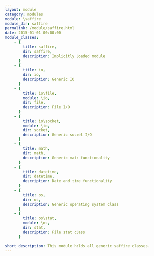 ```yaml
---
layout: module
category: modules
module: \saffire
module_dir: saffire
permalink: /module/saffire.html
date: 2015-01-01 00:00:00
module_classes:
    - { 
        title: saffire,
        dir: saffire,
        description: Implicitly loaded module  
      }
    - { 
        title: io,
        dir: io,
        description: Generic IO 
      }
    - { 
        title: io\file,
        module: \io,
        dir: file,
        description: File I/O
      }
    - { 
        title: io\socket,
        module: \io,
        dir: socket,
        description: Generic socket I/O
      }
    - { 
        title: math,
        dir: math,
        description: Generic math functionality 
      }
    - { 
        title: datetime,
        dir: datetime,
        description: Date and time functionality  
      }
    - { 
        title: os,
        dir: os,
        description: Generic operating system class 
      }
    - { 
        title: os\stat,
        module: \os,
        dir: stat,
        description: File stat class 
      }

short_description: This module holds all generic saffire classes.
---
```

